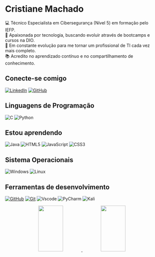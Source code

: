 # Cristiane Machado

💻 Técnico Especialista em Cibersegurança (Nível 5) em formação pelo IEFP.  
🚀 Apaixonada por tecnologia, buscando evoluir através de bootcamps e cursos na DIO.  
🎯 Em constante evolução para me tornar um profissional de TI cada vez mais completo.  
📚 Acredito no aprendizado contínuo e no compartilhamento de conhecimento.



## Conecte-se comigo
[![LinkedIn](https://img.shields.io/badge/linkedin-%230077B5.svg?style=for-the-badge&logo=linkedin&logoColor=white)](https://www.linkedin.com/in/cristiane-machado-7a11a1190/)
[![GitHub](https://img.shields.io/badge/GitHub-000?style=for-the-badge&logo=github&logoColor=30A3DC)](https://github.com/cristiannemachado)


## Linguagens de Programação

![C](https://img.shields.io/badge/c-%2300599C.svg?style=for-the-badge&logo=c&logoColor=white)
![Python](https://img.shields.io/badge/python-3670A0?style=for-the-badge&logo=python&logoColor=ffdd54)



## Estou aprendendo

![Java](https://img.shields.io/badge/java-%23ED8B00.svg?style=for-the-badge&logo=openjdk&logoColor=white)
![HTML5](https://img.shields.io/badge/html5-%23E34F26.svg?style=for-the-badge&logo=html5&logoColor=white)
![JavaScript](https://img.shields.io/badge/javascript-%23323330.svg?style=for-the-badge&logo=javascript&logoColor=%23F7DF1E)
![CSS3](https://img.shields.io/badge/css3-%231572B6.svg?style=for-the-badge&logo=css3&logoColor=white)

## Sistema Operacionais

![Windows](https://img.shields.io/badge/Windows-000?style=for-the-badge&logo=windows&logoColor=2CA5E0)
![Linux](https://img.shields.io/badge/Linux-FCC624?style=for-the-badge&logo=linux&logoColor=black)

## Ferramentas de desenvolvimento
[![GitHub](https://img.shields.io/badge/GitHub-000?style=for-the-badge&logo=github&logoColor=30A3DC)](https://docs.github.com/)
[![Git](https://img.shields.io/badge/Git-000?style=for-the-badge&logo=git&logoColor=E94D5F)](https://git-scm.com/doc) 
![Vscode](https://img.shields.io/badge/Vscode-007ACC?style=for-the-badge&logo=visual-studio-code&logoColor=white)
![PyCharm](https://img.shields.io/badge/pycharm-143?style=for-the-badge&logo=pycharm&logoColor=black&color=black&labelColor=green)
![Kali](https://img.shields.io/badge/Kali-000000?style=for-the-badge&logo=kalilinux&logoColor=white)


<div width="100%" align="center" justify="center">  
  <a href="https://github.com/cristiannemachado">
    <img width="40%" height="150px" src="https://github-readme-stats.vercel.app/api?username=cristiannemachado&theme=dracula" /> 
    <img width="40%" height="150px" src="https://github-readme-stats.vercel.app/api/top-langs/?username=cristiannemachado&layout=compact&theme=dracula" />
  </a>
</div>